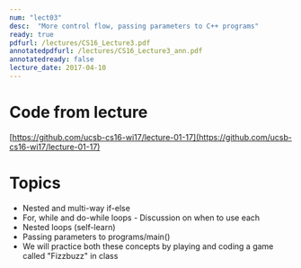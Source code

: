 ```yaml
---
num: "lect03"
desc:  "More control flow, passing parameters to C++ programs"
ready: true
pdfurl: /lectures/CS16_Lecture3.pdf
annotatedpdfurl: /lectures/CS16_Lecture3_ann.pdf 
annotatedready: false
lecture_date: 2017-04-10
---
```



# Code from lecture
[https://github.com/ucsb-cs16-wi17/lecture-01-17](https://github.com/ucsb-cs16-wi17/lecture-01-17)

# Topics
* Nested and multi-way if-else 
* For, while and do-while loops - Discussion on when to use each
* Nested loops (self-learn)  
* Passing parameters to programs/main()
* We will practice both these concepts by playing and coding a game called "Fizzbuzz" in class






